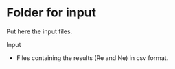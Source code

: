 # Folder for input

Put here the input files.

Input

- Files containing the results (Re and Ne) in csv format.
